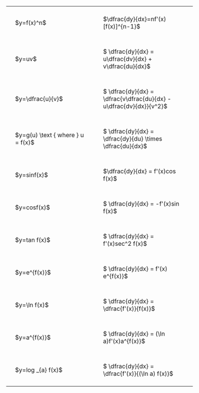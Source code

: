 #  
<br>
<style type="text/css">
#T_c8eed th.col_heading {
  text-align: left;
  font-size: 1em;
}
#T_c8eed td {
  text-align: left;
  font-size: 1em;
  padding: 1.5em;
}
#T_c8eed_row0_col0, #T_c8eed_row0_col1, #T_c8eed_row1_col0, #T_c8eed_row1_col1, #T_c8eed_row2_col0, #T_c8eed_row2_col1, #T_c8eed_row3_col0, #T_c8eed_row3_col1, #T_c8eed_row4_col0, #T_c8eed_row4_col1, #T_c8eed_row5_col0, #T_c8eed_row5_col1, #T_c8eed_row6_col0, #T_c8eed_row6_col1, #T_c8eed_row7_col0, #T_c8eed_row7_col1, #T_c8eed_row8_col0, #T_c8eed_row8_col1, #T_c8eed_row9_col0, #T_c8eed_row9_col1, #T_c8eed_row10_col0, #T_c8eed_row10_col1 {
  width: 400px;
  white-space: pre-wrap;
}
</style>
<table id="T_c8eed">
  <thead>
  </thead>
  <tbody>
    <tr>
      <td id="T_c8eed_row0_col0" class="data row0 col0" >$y=f(x)^n$</td>
      <td id="T_c8eed_row0_col1" class="data row0 col1" >$\dfrac{dy}{dx}=nf'(x)[f(x)]^{n-1}$</td>
    </tr>
    <tr>
      <td id="T_c8eed_row1_col0" class="data row1 col0" >$y=uv$</td>
      <td id="T_c8eed_row1_col1" class="data row1 col1" >$ \dfrac{dy}{dx} = u\dfrac{dv}{dx} + v\dfrac{du}{dx}$</td>
    </tr>
    <tr>
      <td id="T_c8eed_row2_col0" class="data row2 col0" >$y=\dfrac{u}{v}$</td>
      <td id="T_c8eed_row2_col1" class="data row2 col1" >$ \dfrac{dy}{dx} = \dfrac{v\dfrac{du}{dx} - u\dfrac{dv}{dx}}{v^2}$</td>
    </tr>
    <tr>
      <td id="T_c8eed_row3_col0" class="data row3 col0" >$y=g(u) \text { where } u = f(x)$</td>
      <td id="T_c8eed_row3_col1" class="data row3 col1" >$ \dfrac{dy}{dx} = \dfrac{dy}{du} \times \dfrac{du}{dx}$</td>
    </tr>
    <tr>
      <td id="T_c8eed_row4_col0" class="data row4 col0" >$y=sinf(x)$</td>
      <td id="T_c8eed_row4_col1" class="data row4 col1" >$\dfrac{dy}{dx} = f'(x)cos f(x)$</td>
    </tr>
    <tr>
      <td id="T_c8eed_row5_col0" class="data row5 col0" >$y=cosf(x)$</td>
      <td id="T_c8eed_row5_col1" class="data row5 col1" >$ \dfrac{dy}{dx} = -f'(x)sin f(x)$</td>
    </tr>
    <tr>
      <td id="T_c8eed_row6_col0" class="data row6 col0" >$y=tan f(x)$</td>
      <td id="T_c8eed_row6_col1" class="data row6 col1" >$ \dfrac{dy}{dx} = f'(x)sec^2 f(x)$</td>
    </tr>
    <tr>
      <td id="T_c8eed_row7_col0" class="data row7 col0" >$y=e^{f(x)}$</td>
      <td id="T_c8eed_row7_col1" class="data row7 col1" >$ \dfrac{dy}{dx} = f'(x) e^{f(x)}$</td>
    </tr>
    <tr>
      <td id="T_c8eed_row8_col0" class="data row8 col0" >$y=\ln f(x)$</td>
      <td id="T_c8eed_row8_col1" class="data row8 col1" >$ \dfrac{dy}{dx} = \dfrac{f'(x)}{f(x)}$</td>
    </tr>
    <tr>
      <td id="T_c8eed_row9_col0" class="data row9 col0" >$y=a^{f(x)}$</td>
      <td id="T_c8eed_row9_col1" class="data row9 col1" >$ \dfrac{dy}{dx} = (\ln a)f'(x)a^{f(x)}$</td>
    </tr>
    <tr>
      <td id="T_c8eed_row10_col0" class="data row10 col0" >$y=log _{a} f(x)$</td>
      <td id="T_c8eed_row10_col1" class="data row10 col1" >$ \dfrac{dy}{dx} = \dfrac{f'(x)}{(\ln a) f(x)}$</td>
    </tr>
  </tbody>
</table>
